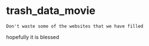 # trash_data_movie

`Don't waste some of the websites that we have filled`

hopefully it is blessed
